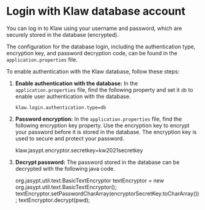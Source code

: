 # Login with Klaw database account

You can log in to Klaw using your username and password, which are securely stored in the database (encrypted).

The configuration for the database login, including the authentication type, encryption key, and password decryption code, can be found in the `application.properties` file.

To enable authentication with the Klaw database, follow these steps:

1.  **Enable authentication with the database:** In the `application.properties` file, find the following property and set it
    `db` to enable user authentication with the database.

        klaw.login.authentication.type=db

2.  **Password encryption:** In the `application.properties` file, find the following encryption key property. Use the encryption key to encrypt your password before it is stored in the database. The encryption key is used to secure and protect your password.

    klaw.jasypt.encryptor.secretkey=kw2021secretkey

3.  **Decrypt password:** The password stored in the database can be decrypted with the following java code.

    org.jasypt.util.text.BasicTextEncryptor textEncryptor = new org.jasypt.util.text.BasicTextEncryptor();
    textEncryptor.setPasswordCharArray(encryptorSecretKey.toCharArray());
    textEncryptor.decrypt(pwd);

